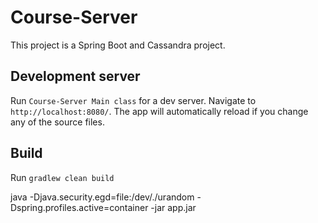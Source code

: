 # Course-Server

This project is a Spring Boot and Cassandra project.

## Development server

Run `Course-Server Main class` for a dev server. Navigate to `http://localhost:8080/`. The app will automatically reload if you change any of the source files.

## Build

Run `gradlew clean build`

java -Djava.security.egd=file:/dev/./urandom -Dspring.profiles.active=container -jar app.jar
